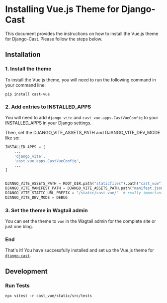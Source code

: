 # Installing Vue.js Theme for Django-Cast

This document provides the instructions on how to install the Vue.js theme for Django-Cast. Please follow the steps below.

## Installation

### 1. Install the theme

To install the Vue.js theme, you will need to run the following command in your command line:

```shell
pip install cast-vue
```

### 2. Add entries to INSTALLED_APPS

You will need to add `django_vite` and `cast_vue.apps.CastVueConfig`
to your INSTALLED_APPS in your Django settings.

Then, set the DJANGO_VITE_ASSETS_PATH and DJANGO_VITE_DEV_MODE like so:

```python
INSTALLED_APPS = [
    ...
    'django_vite',
    'cast_vue.apps.CastVueConfig',
    ...
]


DJANGO_VITE_ASSETS_PATH = ROOT_DIR.path("staticfiles").path("cast_vue")  # does not matter for development
DJANGO_VITE_MANIFEST_PATH = DJANGO_VITE_ASSETS_PATH.path("manifest.json")
DJANGO_VITE_STATIC_URL_PREFIX = "/static/cast_vue/"  # really important for production!
DJANGO_VITE_DEV_MODE = DEBUG
```

### 3. Set the theme in Wagtail admin

You can set the theme to `vue` in the Wagtail admin for the
complete site or just one blog.

### End

That's it! You have successfully installed and set up the Vue.js theme
for [`django-cast`](https://github.com/ephes/django-cast).

## Development

### Run Tests

```shell
npx vitest -r cast_vue/static/src/tests
```
